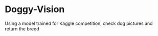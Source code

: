 # Doggy-Vision
Using a model trained for Kaggle competition, check dog pictures and return the breed

